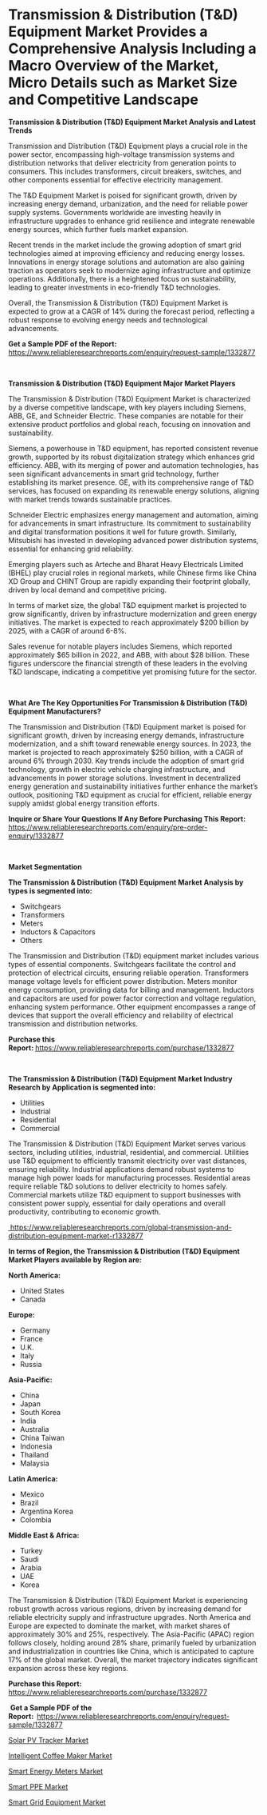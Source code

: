 <p><h1>Transmission & Distribution (T&D) Equipment Market Provides a Comprehensive Analysis Including a Macro Overview of the Market, Micro Details such as Market Size and Competitive Landscape</h1></p><p><strong>Transmission & Distribution (T&D) Equipment Market Analysis and Latest Trends</strong></p>
<p><p>Transmission and Distribution (T&D) Equipment plays a crucial role in the power sector, encompassing high-voltage transmission systems and distribution networks that deliver electricity from generation points to consumers. This includes transformers, circuit breakers, switches, and other components essential for effective electricity management.</p><p>The T&D Equipment Market is poised for significant growth, driven by increasing energy demand, urbanization, and the need for reliable power supply systems. Governments worldwide are investing heavily in infrastructure upgrades to enhance grid resilience and integrate renewable energy sources, which further fuels market expansion. </p><p>Recent trends in the market include the growing adoption of smart grid technologies aimed at improving efficiency and reducing energy losses. Innovations in energy storage solutions and automation are also gaining traction as operators seek to modernize aging infrastructure and optimize operations. Additionally, there is a heightened focus on sustainability, leading to greater investments in eco-friendly T&D technologies.</p><p>Overall, the Transmission & Distribution (T&D) Equipment Market is expected to grow at a CAGR of 14% during the forecast period, reflecting a robust response to evolving energy needs and technological advancements.</p></p>
<p><strong>Get a Sample PDF of the Report:&nbsp;</strong> <a href="https://www.reliableresearchreports.com/enquiry/request-sample/1332877?utm_campaign=2794&utm_medium=2&utm_source=Github&utm_content=ia&utm_term=24032025&utm_id=transmission-distribution-td-equipment">https://www.reliableresearchreports.com/enquiry/request-sample/1332877</a></p>
<p>&nbsp;</p>
<p><strong>Transmission & Distribution (T&D) Equipment Major Market Players</strong></p>
<p><p>The Transmission & Distribution (T&D) Equipment Market is characterized by a diverse competitive landscape, with key players including Siemens, ABB, GE, and Schneider Electric. These companies are notable for their extensive product portfolios and global reach, focusing on innovation and sustainability.</p><p>Siemens, a powerhouse in T&D equipment, has reported consistent revenue growth, supported by its robust digitalization strategy which enhances grid efficiency. ABB, with its merging of power and automation technologies, has seen significant advancements in smart grid technology, further establishing its market presence. GE, with its comprehensive range of T&D services, has focused on expanding its renewable energy solutions, aligning with market trends towards sustainable practices.</p><p>Schneider Electric emphasizes energy management and automation, aiming for advancements in smart infrastructure. Its commitment to sustainability and digital transformation positions it well for future growth. Similarly, Mitsubishi has invested in developing advanced power distribution systems, essential for enhancing grid reliability.</p><p>Emerging players such as Arteche and Bharat Heavy Electricals Limited (BHEL) play crucial roles in regional markets, while Chinese firms like China XD Group and CHINT Group are rapidly expanding their footprint globally, driven by local demand and competitive pricing.</p><p>In terms of market size, the global T&D equipment market is projected to grow significantly, driven by infrastructure modernization and green energy initiatives. The market is expected to reach approximately $200 billion by 2025, with a CAGR of around 6-8%.</p><p>Sales revenue for notable players includes Siemens, which reported approximately $65 billion in 2022, and ABB, with about $28 billion. These figures underscore the financial strength of these leaders in the evolving T&D landscape, indicating a competitive yet promising future for the sector.</p></p>
<p>&nbsp;</p>
<p><strong>What Are The Key Opportunities For Transmission & Distribution (T&D) Equipment Manufacturers?</strong></p>
<p><p>The Transmission and Distribution (T&D) Equipment market is poised for significant growth, driven by increasing energy demands, infrastructure modernization, and a shift toward renewable energy sources. In 2023, the market is projected to reach approximately $250 billion, with a CAGR of around 6% through 2030. Key trends include the adoption of smart grid technology, growth in electric vehicle charging infrastructure, and advancements in power storage solutions. Investment in decentralized energy generation and sustainability initiatives further enhance the market’s outlook, positioning T&D equipment as crucial for efficient, reliable energy supply amidst global energy transition efforts.</p></p>
<p><strong>Inquire or Share Your Questions If Any Before Purchasing This Report:</strong> <a href="https://www.reliableresearchreports.com/enquiry/pre-order-enquiry/1332877?utm_campaign=2794&utm_medium=2&utm_source=Github&utm_content=ia&utm_term=24032025&utm_id=transmission-distribution-td-equipment">https://www.reliableresearchreports.com/enquiry/pre-order-enquiry/1332877</a></p>
<p>&nbsp;</p>
<p><strong>Market Segmentation</strong></p>
<p><strong>The Transmission & Distribution (T&D) Equipment Market Analysis by types is segmented into:</strong></p>
<p><ul><li>Switchgears</li><li>Transformers</li><li>Meters</li><li>Inductors & Capacitors</li><li>Others</li></ul></p>
<p><p>The Transmission and Distribution (T&D) equipment market includes various types of essential components. Switchgears facilitate the control and protection of electrical circuits, ensuring reliable operation. Transformers manage voltage levels for efficient power distribution. Meters monitor energy consumption, providing data for billing and management. Inductors and capacitors are used for power factor correction and voltage regulation, enhancing system performance. Other equipment encompasses a range of devices that support the overall efficiency and reliability of electrical transmission and distribution networks.</p></p>
<p><strong>Purchase this Report:&nbsp;</strong><a href="https://www.reliableresearchreports.com/purchase/1332877?utm_campaign=2794&utm_medium=2&utm_source=Github&utm_content=ia&utm_term=24032025&utm_id=transmission-distribution-td-equipment">https://www.reliableresearchreports.com/purchase/1332877</a></p>
<p>&nbsp;</p>
<p><strong>The Transmission & Distribution (T&D) Equipment Market Industry Research by Application is segmented into:</strong></p>
<p><ul><li>Utilities</li><li>Industrial</li><li>Residential</li><li>Commercial</li></ul></p>
<p><p>The Transmission & Distribution (T&D) Equipment Market serves various sectors, including utilities, industrial, residential, and commercial. Utilities use T&D equipment to efficiently transmit electricity over vast distances, ensuring reliability. Industrial applications demand robust systems to manage high power loads for manufacturing processes. Residential areas require reliable T&D solutions to deliver electricity to homes safely. Commercial markets utilize T&D equipment to support businesses with consistent power supply, essential for daily operations and overall productivity, contributing to economic growth.</p></p>
<p><a href="https://www.reliableresearchreports.com/global-transmission-and-distribution-equipment-market-r1332877?utm_campaign=2794&utm_medium=2&utm_source=Github&utm_content=ia&utm_term=24032025&utm_id=transmission-distribution-td-equipment">&nbsp;https://www.reliableresearchreports.com/global-transmission-and-distribution-equipment-market-r1332877</a></p>
<p><strong>In terms of Region, the Transmission & Distribution (T&D) Equipment Market Players available by Region are:</strong></p>
<p>
    <p> <strong> North America: </strong>
        <ul>
            <li>United States</li>
            <li>Canada</li>
        </ul>
        </p> 
    <p> <strong> Europe: </strong>
        <ul>
            <li>Germany</li>
            <li>France</li>
            <li>U.K.</li>
            <li>Italy</li>
            <li>Russia</li>
        </ul>
        </p> 
    <p> <strong> Asia-Pacific: </strong>
        <ul>
            <li>China</li>
            <li>Japan</li>
            <li>South Korea</li>
            <li>India</li>
            <li>Australia</li>
            <li>China Taiwan</li>
            <li>Indonesia</li>
            <li>Thailand</li>
            <li>Malaysia</li>
        </ul>
        </p> 
    <p> <strong> Latin America: </strong>
        <ul>
            <li>Mexico</li>
            <li>Brazil</li>
            <li>Argentina Korea</li>
            <li>Colombia</li>
        </ul>
        </p> 
    <p> <strong> Middle East & Africa: </strong>
        <ul>
            <li>Turkey</li>
            <li>Saudi</li>
            <li>Arabia</li>
            <li>UAE</li>
            <li>Korea</li>
        </ul>
    </p>
    </p>
<p><p>The Transmission & Distribution (T&D) Equipment Market is experiencing robust growth across various regions, driven by increasing demand for reliable electricity supply and infrastructure upgrades. North America and Europe are expected to dominate the market, with market shares of approximately 30% and 25%, respectively. The Asia-Pacific (APAC) region follows closely, holding around 28% share, primarily fueled by urbanization and industrialization in countries like China, which is anticipated to capture 17% of the global market. Overall, the market trajectory indicates significant expansion across these key regions.</p></p>
<p><strong>Purchase this Report: </strong><a href="https://www.reliableresearchreports.com/purchase/1332877?utm_campaign=2794&utm_medium=2&utm_source=Github&utm_content=ia&utm_term=24032025&utm_id=transmission-distribution-td-equipment">https://www.reliableresearchreports.com/purchase/1332877</a></p>
<p>&nbsp;<strong>Get a Sample PDF of the Report:&nbsp;&nbsp;</strong><a href="https://www.reliableresearchreports.com/enquiry/request-sample/1332877?utm_campaign=2794&utm_medium=2&utm_source=Github&utm_content=ia&utm_term=24032025&utm_id=transmission-distribution-td-equipment">https://www.reliableresearchreports.com/enquiry/request-sample/1332877</a></p>
<p><strong></strong></p>
<p><p><a href="https://www.linkedin.com/pulse/future-trends-competition-solar-pv-tracker-market-projected-8qipc?utm_campaign=2794&utm_medium=2&utm_source=Github&utm_content=ia&utm_term=24032025&utm_id=transmission-distribution-td-equipment">Solar PV Tracker Market</a></p><p><a href="https://www.linkedin.com/pulse/intelligent-coffee-maker-market-size-cagr-148-current-development-v9a7f?utm_campaign=2794&utm_medium=2&utm_source=Github&utm_content=ia&utm_term=24032025&utm_id=transmission-distribution-td-equipment">Intelligent Coffee Maker Market</a></p><p><a href="https://www.linkedin.com/pulse/key-drivers-smart-energy-meters-market-trends-future-outlook-4ozzf?utm_campaign=2794&utm_medium=2&utm_source=Github&utm_content=ia&utm_term=24032025&utm_id=transmission-distribution-td-equipment">Smart Energy Meters Market</a></p><p><a href="https://www.linkedin.com/pulse/smart-ppe-market-growth-outlook-59cagr-challenges-sales-volume-tihef?utm_campaign=2794&utm_medium=2&utm_source=Github&utm_content=ia&utm_term=24032025&utm_id=transmission-distribution-td-equipment">Smart PPE Market</a></p><p><a href="https://www.linkedin.com/pulse/smart-grid-equipment-market-growth-analysis-2025-2032-trends-vqv5f?utm_campaign=2794&utm_medium=2&utm_source=Github&utm_content=ia&utm_term=24032025&utm_id=transmission-distribution-td-equipment">Smart Grid Equipment Market</a></p></p>